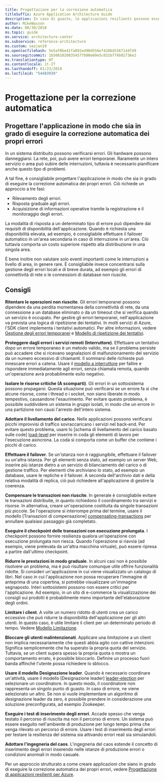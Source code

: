 ```yaml
---
title: Progettazione per la correzione automatica
titleSuffix: Azure Application Architecture Guide
description: In caso di guasto, le applicazioni resilienti possono essere ripristinate senza alcun intervento manuale.
author: MikeWasson
ms.date: 08/30/2018
ms.topic: guide
ms.service: architecture-center
ms.subservice: reference-architecture
ms.custom: seojan19
ms.openlocfilehash: 5e5af0be41fa892e490d556ef4286d5367144fd9
ms.sourcegitcommit: 1b50810208354577b00e89e5c031b774b02736e2
ms.translationtype: HT
ms.contentlocale: it-IT
ms.lasthandoff: 01/23/2019
ms.locfileid: "54483939"
---
```

# <a name="design-for-self-healing"></a>Progettazione per la correzione automatica

## <a name="design-your-application-to-be-self-healing-when-failures-occur"></a>Progettare l'applicazione in modo che sia in grado di eseguire la correzione automatica dei propri errori

In un sistema distribuito possono verificarsi errori. Gli hardware possono danneggiarsi. La rete, poi, può avere errori temporanei. Raramente un intero servizio o area può subire delle interruzioni, tuttavia è necessario pianificare anche questo tipo di problemi.

A tal fine, è consigliabile progettare l'applicazione in modo che sia in grado di eseguire la correzione automatica dei propri errori. Ciò richiede un approccio a tre fasi:

- Rilevamento degli errori.
- Risposta graduale agli errori.
- Acquisizione di informazioni operative tramite la registrazione e il monitoraggio degli errori.

La modalità di risposta a un determinato tipo di errore può dipendere dai requisiti di disponibilità dell'applicazione. Quando è richiesta una disponibilità elevata, ad esempio, è consigliabile effettuare il failover automatico in un'area secondaria in caso di interruzione in un'area. Ciò tuttavia comporta un costo superiore rispetto alla distribuzione in una singola area.

È bene inoltre non valutare solo eventi importanti come le interruzioni a livello di area, in genere rare. È consigliabile invece concentrarsi sulla gestione degli errori locali e di breve durata, ad esempio gli errori di connettività di rete o le connessioni di database non riuscite.

## <a name="recommendations"></a>Consigli

**Ritentare le operazioni non riuscite**. Gli errori temporanei possono dipendere da una perdita momentanea della connettività di rete, da una connessione a un database eliminato o da un timeout che si verifica quando un servizio è occupato. Per gestire gli errori temporanei, nell'applicazione va prevista una logica di ripetizione dei tentativi. In molti servizi di Azure, l'SDK client implementa i tentativi automatici. Per altre informazioni, vedere [Gestione degli errori temporanei][transient-fault-handling] e [Modello di ripetizione dei tentativi][retry].

**Proteggere dagli errori i servizi remoti (Interruttore)**. Effettuare un tentativo dopo un errore temporaneo è un metodo valido, ma se il problema persiste può accadere che si ricevano segnalazioni di malfunzionamento del servizio da un numero eccessivo di chiamanti. Il sommarsi delle richieste può innescare errori a catena. Usare il [modello a interruttore][circuit-breaker] per fallire e rispondere immediatamente agli errori, senza chiamata remota, quando un'operazione avrà probabilmente esito negativo.

**Isolare le risorse critiche (A scomparti)**. Gli errori in un sottosistema possono propagarsi. Questa situazione può verificarsi se un errore fa sì che alcune risorse, come i thread o i socket, non siano liberate in modo tempestivo, causandone l'esaurimento. Per evitare questo problema, è possibile suddividere un sistema in gruppi isolati, in modo che un errore in una partizione non causi l'arresto dell'intero sistema.

**Adottare il livellamento del carico**. Nelle applicazioni possono verificarsi picchi improvvisi di traffico sovraccaricano i servizi nel back-end. Per evitare questo problema, usare lo [schema di livellamento del carico basato sulle code] [load-level] per inserire in coda gli elementi di lavoro per l'esecuzione asincrona. La coda si comporta come un buffer che contiene i picchi di carico.

**Effettuare il failover**. Se un'istanza non è raggiungibile, effettuare il failover su un'altra istanza. Per gli elementi senza stato, ad esempio un server Web, inserire più istanze dietro a un servizio di bilanciamento del carico o di gestione traffico. Per elementi che archiviano lo stato, ad esempio un database, usare le repliche e il failover. A seconda dell'archivio dati e della relativa modalità di replica, ciò può richiedere all'applicazione di gestire la coerenza.

**Compensare le transazioni non riuscite**. In generale è consigliabile evitare le transazioni distribuite, in quanto richiedono il coordinamento tra servizi e risorse. In alternativa, creare un'operazione costituita da singole transazioni più piccole. Se l'operazione si interrompe prima del termine, usare il modello [Transazioni di compensazione] [ compensating-transactions] per annullare qualsiasi passaggio già completato.

**Eseguire il checkpoint delle transazioni con esecuzione prolungata**. I checkpoint possono fornire resilienza qualora un'operazione con esecuzione prolungata non riesca. Quando l'operazione si riavvia (ad esempio, viene prelevata da un'altra macchina virtuale), può essere ripresa a partire dall'ultimo checkpoint.

**Ridurre le prestazioni in modo graduale**. In alcuni casi non è possibile risolvere un problema, ma è può risultare comunque utile offrire funzionalità ridotte. Si consideri un'applicazione in cui viene visualizzato un catalogo di libri. Nel caso in cui l'applicazione non possa recuperare l'immagine di anteprima di una copertina, si potrebbe visualizzare un'immagine segnaposto. Interi sottosistemi possono non essere critici per l'applicazione. Ad esempio, in un sito di e-commerce la visualizzazione dei consigli sui prodotti è probabilmente meno importante dell'elaborazione degli ordini.

**Limitare i client**. A volte un numero ridotto di utenti crea un carico eccessivo che può ridurre la disponibilità dell'applicazione per gli altri utenti. In questo caso, è utile limitare il client per un determinato periodo di tempo. Vedere [Modello Limitazione][throttle].

**Bloccare gli utenti malintenzionati**. Applicare una limitazione a un client non implica necessariamente che questi abbia agito con cattive intenzioni. Significa semplicemente che ha superato la propria quota del servizio. Tuttavia, se un client supera spesso la propria quota o mostra un comportamento errato, è possibile bloccarlo. Definire un processo fuori banda affinché l'utente possa richiedere lo sblocco.

**Usare il modello Designazione leader**. Quando è necessario coordinare un'attività, usare il modello [Designazione leader] [ leader-election] per selezionare un coordinatore. In questo modo, il coordinatore non rappresenta un singolo punto di guasto. In caso di errore, ne viene selezionato un altro. Se non si vuole implementare un algoritmo di designazione leader da zero, è possibile prendere in considerazione una soluzione preconfigurata, ad esempio Zookeeper.

**Eseguire i test di inserimento degli errori**. Accade spesso che venga testato il percorso di riuscita ma non il percorso di errore. Un sistema può essere eseguito nell'ambiente di produzione per lungo tempo prima che venga rilevato un percorso di errore. Usare i test di inserimento degli errori per testare la resilienza del sistema sia attivando errori reali sia simulandoli.

**Adottare l'ingegneria del caos**. L'ingegneria del caos estende il concetto di inserimento degli errori inserendo nelle istanze di produzione errori o condizioni anormali in modo casuale.

Per un approccio strutturato a come creare applicazioni che siano in grado di eseguire la correzione automatica dei propri errori, vedere [Progettazione di applicazioni resilienti per Azure][resiliency-overview].

<!-- links -->

[circuit-breaker]: ../../patterns/circuit-breaker.md
[compensating-transactions]: ../../patterns/compensating-transaction.md
[leader-election]: ../../patterns/leader-election.md
[load-level]: ../../patterns/queue-based-load-leveling.md
[resiliency-overview]: ../../resiliency/index.md
[retry]: ../../patterns/retry.md
[throttle]: ../../patterns/throttling.md
[transient-fault-handling]: ../../best-practices/transient-faults.md
